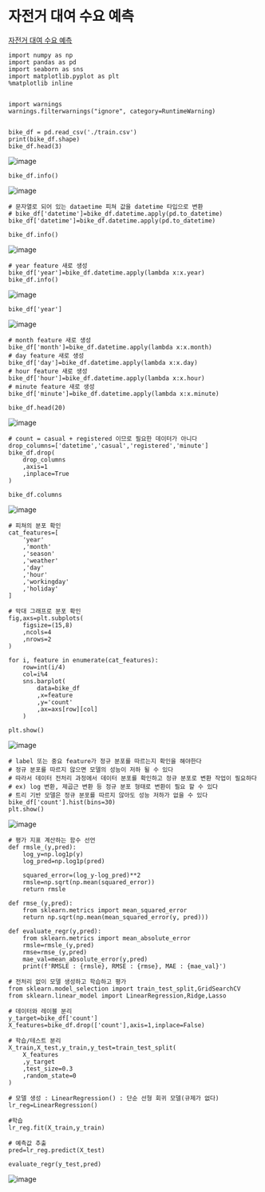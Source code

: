 # 자전거 대여 수요 예측

[자전거 대여 수요 예측](https://www.kaggle.com/competitions/bike-sharing-demand)

```
import numpy as np
import pandas as pd
import seaborn as sns
import matplotlib.pyplot as plt
%matplotlib inline


import warnings
warnings.filterwarnings("ignore", category=RuntimeWarning)


bike_df = pd.read_csv('./train.csv')
print(bike_df.shape)
bike_df.head(3)
```
![image](https://github.com/user-attachments/assets/d1222015-451f-428d-8416-e93c4e14bdd7)

```
bike_df.info()
```
![image](https://github.com/user-attachments/assets/b21552db-034d-44d2-99c3-fbb042e120cd)

```
# 문자열로 되어 있는 dataetime 피쳐 값을 datetime 타입으로 변환
# bike_df['datetime']=bike_df.datetime.apply(pd.to_datetime)
bike_df['datetime']=bike_df.datetime.apply(pd.to_datetime)

bike_df.info()
```
![image](https://github.com/user-attachments/assets/92bf13fc-cea4-43c0-b848-14c8b0e68386)

```
# year feature 새로 생성
bike_df['year']=bike_df.datetime.apply(lambda x:x.year)
bike_df.info()
```
![image](https://github.com/user-attachments/assets/0ec6f98f-94bc-4922-9373-71c965df66b4)

```
bike_df['year']
```
![image](https://github.com/user-attachments/assets/33251b7b-4cfd-4394-b5a2-4b21533aa945)

```
# month feature 새로 생성
bike_df['month']=bike_df.datetime.apply(lambda x:x.month)
# day feature 새로 생성
bike_df['day']=bike_df.datetime.apply(lambda x:x.day)
# hour feature 새로 생성
bike_df['hour']=bike_df.datetime.apply(lambda x:x.hour)
# minute feature 새로 생성
bike_df['minute']=bike_df.datetime.apply(lambda x:x.minute)
```

```
bike_df.head(20)
```
![image](https://github.com/user-attachments/assets/3f927b99-fd7f-48de-ac58-2d70cb64b85d)

```
# count = casual + registered 이므로 필요한 데이터가 아니다
drop_columns=['datetime','casual','registered','minute']
bike_df.drop(
    drop_columns
    ,axis=1
    ,inplace=True
)

bike_df.columns
```
![image](https://github.com/user-attachments/assets/2fdaa6ce-5add-41d6-980e-5be0e5562c5a)

```
# 피쳐의 분포 확인
cat_features=[
    'year'
    ,'month'
    ,'season'
    ,'weather'
    ,'day'
    ,'hour'
    ,'workingday'
    ,'holiday'
]

# 막대 그래프로 분포 확인
fig,axs=plt.subplots(
    figsize=(15,8)
    ,ncols=4
    ,nrows=2
)

for i, feature in enumerate(cat_features):
    row=int(i/4)
    col=i%4
    sns.barplot(
        data=bike_df
        ,x=feature
        ,y='count'
        ,ax=axs[row][col]
    )
    
plt.show()
```
![image](https://github.com/user-attachments/assets/313c5add-a1ac-4d71-9612-3e1b2cc61f05)

```
# label 또는 중요 feature가 정규 분포를 따르는지 확인을 해야한다
# 정규 분포를 따르지 않으면 모델의 성능이 저하 될 수 있다
# 따라서 데이터 전처리 과정에서 데이터 분포를 확인하고 정규 분포로 변환 작업이 필요하다
# ex) log 변환, 제곱근 변환 등 정규 분포 형태로 변환이 필요 할 수 있다
# 트리 기반 모델은 정규 분포를 따르지 않아도 성능 저하가 없을 수 있다
bike_df['count'].hist(bins=30)
plt.show()
```
![image](https://github.com/user-attachments/assets/00671770-99dd-431e-ab2e-736825812d42)

```
# 평가 지표 계산하는 함수 선언
def rmsle_(y,pred):
    log_y=np.log1p(y)
    log_pred=np.log1p(pred)
    
    squared_error=(log_y-log_pred)**2
    rmsle=np.sqrt(np.mean(squared_error))
    return rmsle

def rmse_(y,pred):
    from sklearn.metrics import mean_squared_error
    return np.sqrt(np.mean(mean_squared_error(y, pred)))

def evaluate_regr(y,pred):
    from sklearn.metrics import mean_absolute_error
    rmsle=rmsle_(y,pred)
    rmse=rmse_(y,pred)
    mae_val=mean_absolute_error(y,pred)
    print(f'RMSLE : {rmsle}, RMSE : {rmse}, MAE : {mae_val}')
```
```
# 전처리 없이 모델 생성하고 학습하고 평가
from sklearn.model_selection import train_test_split,GridSearchCV
from sklearn.linear_model import LinearRegression,Ridge,Lasso

# 데이터와 레이블 분리
y_target=bike_df['count']
X_features=bike_df.drop(['count'],axis=1,inplace=False)

# 학습/테스트 분리
X_train,X_test,y_train,y_test=train_test_split(
    X_features
    ,y_target
    ,test_size=0.3
    ,random_state=0
)

# 모델 생성 : LinearRegression() : 단순 선형 회귀 모델(규제가 없다)
lr_reg=LinearRegression()

#학습
lr_reg.fit(X_train,y_train)

# 예측값 추출
pred=lr_reg.predict(X_test)

evaluate_regr(y_test,pred)
```
![image](https://github.com/user-attachments/assets/f1260eae-4eb0-4be0-8c06-8d3ed0738d9c)
